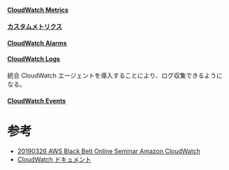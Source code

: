 

#### [CloudWatch Metrics](https://docs.aws.amazon.com/ja_jp/AmazonCloudWatch/latest/monitoring/working_with_metrics.html)

#### [カスタムメトリクス](https://docs.aws.amazon.com/ja_jp/AmazonCloudWatch/latest/monitoring/working_with_metrics.html)

#### [CloudWatch Alarms](https://docs.aws.amazon.com/ja_jp/AmazonCloudWatch/latest/monitoring/working_with_metrics.html)

#### [CloudWatch Logs](https://docs.aws.amazon.com/ja_jp/AmazonCloudWatch/latest/logs/WhatIsCloudWatchLogs.html)

統合 CloudWatch エージェントを導入することにより、ログ収集できるようになる。

#### [CloudWatch Events](https://docs.aws.amazon.com/ja_jp/AmazonCloudWatch/latest/events/WhatIsCloudWatchEvents.html)


# 参考

* [20190326 AWS Black Belt Online Seminar Amazon CloudWatch](https://www.slideshare.net/AmazonWebServicesJapan/20190326-aws-black-belt-online-seminar-amazon-cloudwatch)
* [CloudWatch ドキュメント](https://docs.aws.amazon.com/cloudwatch/index.html)
